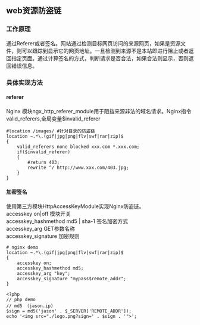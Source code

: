 ## web资源防盗链

### 工作原理
通过Referer或者签名。网站通过检测目标网页访问的来源网页，如果是资源文件，则可以跟踪到显示它的网页地址。一旦检测到来源不是本站即进行阻止或者返回指定页面。通过计算签名的方式，判断请求是否合法，如果合法则显示，否则返回错误信息。

### 具体实现方法
#### referer
Nginx 模块ngx_http_referer_module用于阻挡来源非法的域名请求。Nginx指令valid_referers,全局变量$invalid_referer

```
#location /images/ #针对目录的防盗链
location ~.*\.(gif|jpg|png|flv|swf|rar|zip)$
{
    valid_referers none blocked xxx.com *.xxx.com;
    if($invalid_referer)
    {
        #return 403;
        rewrite ^/ http://www.xxx.com/403.jpg;
    }
}
```

#### 加密签名
使用第三方模块HttpAccessKeyModule实现Nginx防盗链。   
accesskey on|off 模块开关   
accesskey_hashmethod md5 | sha-1 签名加密方式   
accesskey_arg GET参数名称   
accesskey_signature 加密规则   

```
# nginx demo
location ~.*\.(gif|jpg|png|flv|swf|rar|zip)$
{
    accesskey on;
    accesskey_hashmethod md5;
    accesskey_arg "key";
    accesskey_signature "mypass$remote_addr";
}
```

```
<?php 
// php demo
// md5 （jason.ip)
$sign = md5('jason' . $_SERVER['REMOTE_ADDR']);
echo '<img src="./logo.png?sign=' . $sign . '">';
```
